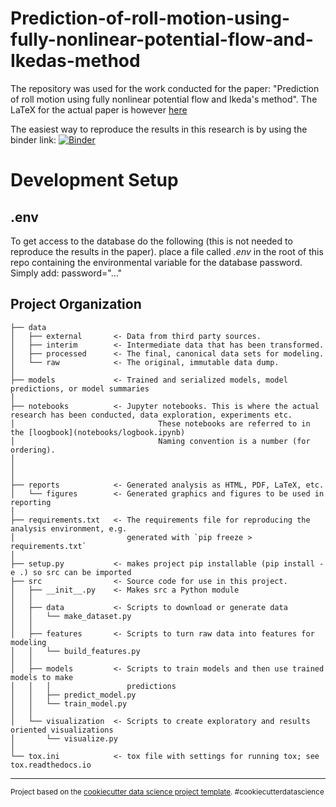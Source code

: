 Prediction-of-roll-motion-using-fully-nonlinear-potential-flow-and-Ikedas-method
==============================
The repository was used for the work conducted for the paper: "Prediction of roll motion using fully nonlinear potential flow and Ikeda's method". The LaTeX for the actual paper is however [here](https://github.com/martinlarsalbert/inviscid_CFD_-roll_decay)

The easiest way to reproduce the results in this research is by using the binder link:
[![Binder](https://mybinder.org/badge_logo.svg)](https://mybinder.org/v2/gh/martinlarsalbert/Prediction-of-roll-motion-using-fully-nonlinear-potential-flow-and-Ikedas-method/submission1?filepath=reports%2FISOPE_outline%2F01.1.outline.ipynb)

# Development Setup
## .env
To get access to the database do the following (this is not needed to reproduce the results in the paper).
place a file called *.env* in the root of this repo containing the environmental variable for the database password. Simply add: password="..."

Project Organization
------------

    ├── data
    │   ├── external       <- Data from third party sources.
    │   ├── interim        <- Intermediate data that has been transformed.
    │   ├── processed      <- The final, canonical data sets for modeling.
    │   └── raw            <- The original, immutable data dump.
    │
    ├── models             <- Trained and serialized models, model predictions, or model summaries
    │
    ├── notebooks          <- Jupyter notebooks. This is where the actual research has been conducted, data exploration, experiments etc.  
    │                                These notebooks are referred to in the [loogbook](notebooks/logbook.ipynb)
    │                                Naming convention is a number (for ordering).
    │                         
    │
    │
    ├── reports            <- Generated analysis as HTML, PDF, LaTeX, etc.
    │   └── figures        <- Generated graphics and figures to be used in reporting
    │
    ├── requirements.txt   <- The requirements file for reproducing the analysis environment, e.g.
    │                         generated with `pip freeze > requirements.txt`
    │
    ├── setup.py           <- makes project pip installable (pip install -e .) so src can be imported
    ├── src                <- Source code for use in this project.
    │   ├── __init__.py    <- Makes src a Python module
    │   │
    │   ├── data           <- Scripts to download or generate data
    │   │   └── make_dataset.py
    │   │
    │   ├── features       <- Scripts to turn raw data into features for modeling
    │   │   └── build_features.py
    │   │
    │   ├── models         <- Scripts to train models and then use trained models to make
    │   │   │                 predictions
    │   │   ├── predict_model.py
    │   │   └── train_model.py
    │   │
    │   └── visualization  <- Scripts to create exploratory and results oriented visualizations
    │       └── visualize.py
    │
    └── tox.ini            <- tox file with settings for running tox; see tox.readthedocs.io


--------

<p><small>Project based on the <a target="_blank" href="https://drivendata.github.io/cookiecutter-data-science/">cookiecutter data science project template</a>. #cookiecutterdatascience</small></p>

